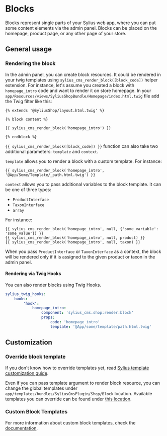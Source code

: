 # Blocks

Blocks represent single parts of your Sylius web app, where you can put some content elements via the admin panel.
Blocks can be placed on the homepage, product page, or any other page of your store.

## General usage

### Rendering the block

In the admin panel, you can create block resources. It could be rendered in your twig templates using `sylius_cms_render_block([block_code])` helper extension.
For instance, let's assume you created a block with `homepage_intro` code and want to render it on store homepage.
In your `app/Resources/views/SyliusShopBundle/Homepage/index.html.twig` file add the Twig filter like this:

```twig
{% extends '@SyliusShop/layout.html.twig' %}

{% block content %}

{{ sylius_cms_render_block('homepage_intro') }}

{% endblock %}
```

`{{ sylius_cms_render_block([block_code]) }}` function can also take two additional parameters: `template` and `context`.

`template` allows you to render a block with a custom template. For instance:

```twig
{{ sylius_cms_render_block('homepage_intro', '@App/Some/Template/_path.html.twig') }}
```

`context` allows you to pass additional variables to the block template. It can be one of three types: 
- `ProductInterface` 
- `TaxonInterface`
- `array`
 
For instance:

```twig
{{ sylius_cms_render_block('homepage_intro', null, {'some_variable': 'some_value'}) }}
{{ sylius_cms_render_block('homepage_intro', null, product) }}
{{ sylius_cms_render_block('homepage_intro', null, taxon) }}
```

When you pass `ProductInterface` or `TaxonInterface` as a context, the block will be rendered only if it is assigned to the given product or taxon
in the admin panel.

#### Rendering via Twig Hooks
You can also render blocks using Twig Hooks.

```yaml
sylius_twig_hooks:
    hooks:
        'hook':
            homepage_intro:
                component: 'sylius_cms.shop:render:block'
                props:
                    code: 'homepage_intro'
                    template: '@App/some/template/path.html.twig'
```

## Customization

### Override block template

If you don't know how to override templates yet,
read [Sylius template customization guide](http://docs.sylius.org/en/latest/customization/template.html).

Even if you can pass template argument to render block resource, you can change the global templates under `app/templates/bundles/SyliusCmsPlugin/Shop/Block` location.
Available templates you can override can be found under [this location](../templates/Shop/Block).

### Custom Block Templates

For more information about custom block templates, check the [documentation](templates.md).
